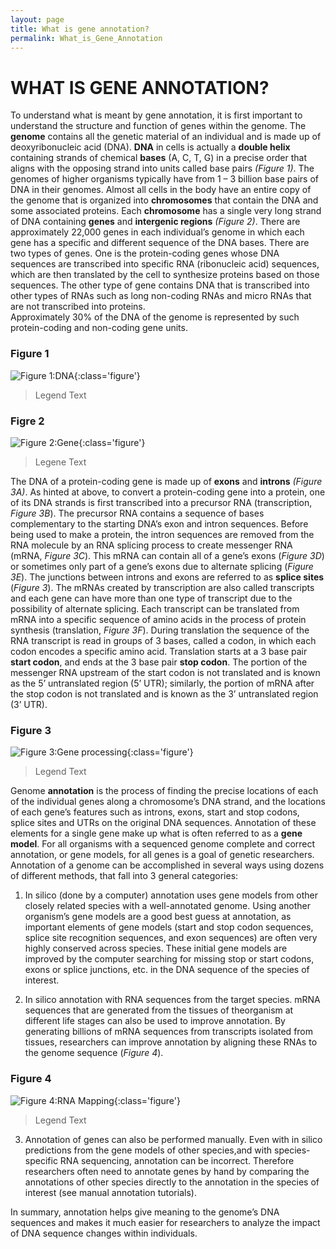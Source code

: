 ```yaml
---
layout: page
title: What is gene annotation?
permalink: What_is_Gene_Annotation
---
```


# WHAT IS GENE ANNOTATION? 

To understand what is meant by gene annotation, it is first important to understand the structure and function of genes within
the genome. The **genome** contains all the genetic material of an individual and is made up of deoxyribonucleic acid (DNA). 
**DNA** in cells is actually a **double helix** containing strands of chemical **bases** (A, C, T, G) in a precise order that
aligns with the opposing strand into units called base pairs *(Figure 1)*.  The genomes of higher organisms typically have 
from 1 – 3 billion base pairs of DNA in their genomes.  Almost all cells in the body have an entire copy of the genome that is 
organized into **chromosomes** that contain the DNA and some associated proteins. Each **chromosome** has a single very long 
strand of DNA containing **genes** and **intergenic regions** *(Figure 2)*. There are approximately 22,000 genes in each 
individual’s genome in which each gene has a specific and different sequence of the DNA bases.  There are two types of genes.
One is the protein-coding genes whose DNA sequences are transcribed into specific RNA (ribonucleic acid) sequences, which are 
then translated by the cell to synthesize proteins based on those sequences.  The other type of gene contains DNA that is 
transcribed into other types of RNAs such as long non-coding RNAs and micro RNAs that are not transcribed into proteins.  
Approximately 30% of the DNA of the genome is represented by such protein-coding and non-coding gene units. 

### Figure 1
![Figure 1:DNA](../assets/img/Figure_1.jpg){:class='figure'} 
> Legend Text

### Figre 2
![Figure 2:Gene](../assets/img/Figure_2.jpg){:class='figure'}
> Legene Text

The DNA of a protein-coding gene is made up of **exons** and **introns** *(Figure 3A)*. As hinted at above, to convert a 
protein-coding gene into a protein, one of its DNA strands is first transcribed into a precursor RNA (transcription, *Figure 
3B*). The precursor RNA contains a sequence of bases complementary to the starting DNA’s exon and intron sequences. Before 
being used to make a protein, the intron sequences are removed from the RNA molecule by an RNA splicing process to create 
messenger RNA (mRNA, *Figure 3C*). This mRNA can contain all of a gene’s exons (*Figure 3D*) or sometimes only part of a 
gene’s exons due to alternate splicing (*Figure 3E*). The junctions between introns and exons are referred to as **splice 
sites** (*Figure 3*). The mRNAs created by transcription are also called transcripts and each gene can have more than one type 
of transcript due to the possibility of alternate splicing. Each transcript can be translated from mRNA into a specific 
sequence of amino acids in the process of protein synthesis (translation, *Figure 3F*). During translation the sequence of the 
RNA transcript is read in groups of 3 bases, called a codon, in which each codon encodes a specific amino acid. Translation 
starts at a 3 base pair **start codon**, and ends at the 3 base pair **stop codon**. The portion of the messenger RNA upstream 
of the start codon is not translated and is known as the 5’ untranslated region (5’ UTR); similarly, the portion of mRNA after
the stop codon is not translated and is known as the 3’ untranslated region (3’ UTR). 


### Figure 3
![Figure 3:Gene processing](../assets/img/Figure_3.jpg){:class='figure'}
> Legend Text

Genome **annotation** is the process of finding the precise locations of each of the individual genes along a chromosome’s DNA 
strand, and the locations of each gene’s features such as introns, exons, start and stop codons, splice sites and UTRs on the
original DNA sequences. Annotation of these elements for a single gene make up what is often referred to as a **gene model**.
For all organisms with a sequenced genome complete and correct annotation, or gene models, for all genes is a goal of genetic 
researchers. Annotation of a genome can be accomplished in several ways using dozens of different methods, that fall into 3 
general categories:

1. In silico (done by a computer) annotation uses gene models from other closely related species with a well-annotated
genome. Using another organism’s gene models are a good best guess at annotation, as important elements of gene models 
(start and stop codon sequences, splice site recognition sequences, and exon sequences) are often very highly conserved 
across species. These initial gene models are improved by the computer searching for missing stop or start codons, exons
or splice junctions, etc. in the DNA sequence of the species of interest.
    
2. In silico annotation with RNA sequences from the target species. mRNA sequences that are generated from the tissues
of theorganism at different life stages can also be used to improve annotation. By generating billions of mRNA sequences
from transcripts isolated from tissues, researchers can improve annotation by aligning these RNAs to the genome sequence
(*Figure 4*). 

### Figure 4
![Figure 4:RNA Mapping](../assets/img/Figure_4.jpg){:class='figure'}
> Legend Text

3. Annotation of genes can also be performed manually. Even with in silico predictions from the gene models of other
species,and with species-specific RNA sequencing, annotation can be incorrect. Therefore researchers often need to 
annotate genes by hand by comparing the annotations of other species directly to the annotation in the species of interest 
(see manual annotation tutorials).  


In summary, annotation helps give meaning to the genome’s DNA sequences and makes it much easier for researchers to analyze 
the impact of DNA sequence changes within individuals. 


